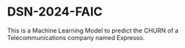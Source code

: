 # DSN-2024-FAIC
This is a Machine Learning Model to predict the CHURN of a Telecommunications company named Expresso.
